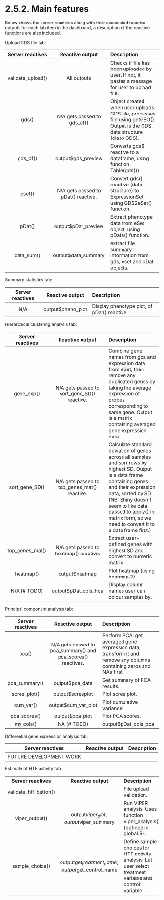 # 2.5.2. Main features

Below shows the server reactives along with their associated reactive outputs for each tab item in the dashboard, a description of the reactive functions are also included.

Upload GDS file tab:

|Server reactives| Reactive output| Description|
|:----------------:|:--------------:|:---------|
|validate_upload()|All outputs|Checks if file has been uploaded by user. If not, it pastes a message for user to upload file.
|gds()| N/A gets passed to gds_df()| Object created when user uploads GDS file, processes file using getGEO(). Output is the GDS data structure (class GDS).|
|gds_df()|output$gds_preview|Converts gds() reactive to a dataframe, using function Table(gds()).|
|eset()|N/A gets passed to pDat() reactive.|Convert gds() reactive (data structure) to ExpressionSet using GDS2eSet() function.|
|pDat()|output$pDat_preview|Extract phenotype data from eSet object, using pData() function.|
|data_sum()|output$data_summary|extract file summary information from gds, eset and pDat objects.|


Summary statistics tab:

|Server reactives| Reactive output| Description|
|:----------------:|:--------------:|:---------|
|N/A|output$pheno_plot|Display phenotype plot, of pDat() reactive.|



Hierarchical clustering analysis tab:


|Server reactives| Reactive output| Description|
|:----------------:|:--------------:|:---------|
|gene_exp()|N/A gets passed to sort_gene_SD() reactive.|Combine gene names from gds and expression data from eSet, then remove any duplicated genes by taking the average expression of probes corresponding to same gene. Output is a matrix containing averaged gene expression data.|
|sort_gene_SD()|N/A gets passed to top_genes_mat() reactive.|Calculate standard deviation of genes across all samples and sort rows by highest SD. Output is a data frame containing genes and their expression data, sorted by SD.(NB: Shiny doesn't seem to like data passed to apply() in matrix form, so we need to convert it to a data frame first.)|
|top_genes_mat()|N/A gets passed to heatmap() reactive.|Extract user-defined genes with highest SD and convert to numeric matrix|
|heatmap()|output$heatmap|Plot heatmap (using heatmap.2)|
|N/A (# TODO)|output$pDat_cols_hca|Display column names user can colour samples by.|



Principal component analysis tab:

|Server reactives| Reactive output| Description|
|:----------------:|:--------------:|:---------|
|pca()|N/A gets passed to pca_summary() and pca_scores() reactives.|Perform PCA: get averaged gene expression data, transform it and remove any columns containing zeros and NAs first.|
|pca_summary()|output$pca_data|Get summary of PCA results.|
|scree_plot()|output$screeplot|Plot scree plot.|
|cum_var()|output$cum_var_plot|Plot cumulative variance.|
|pca_scores()|output$pca_plot|Plot PCA scores.|
|my_cols()|NA (# TODO)|output$pDat_cols_pca|Set colours by sample type, to display column names user can colour samples by.|



Differential gene expression analysis tab:

|Server reactives| Reactive output| Description|
|:----------------:|:--------------:|:---------|
|FUTURE DEVELOPMENT WORK|



Estimate of HTF activity tab:

|Server reactives| Reactive output| Description|
|:----------------:|:--------------:|:---------|
|validate_htf_button()||File upload validation.|
|viper_output()|output$viper_plot, output$viper_summary|Run VIPER analysis. Uses function viper_analysis() (defined in global.R).|
|sample_choice()|output$get_treatment_name,output$get_control_name|Define sample choices for HTF activity analysis. Let user select treatment variable and control variable.|


